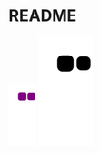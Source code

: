 # README
![snake gif](https://github.com/Comp-Wolf/Comp-Wolf/blob/output/github-contribution-grid-snake.gif)
![snake svg](https://github.com/Comp-Wolf/Comp-Wolf/blob/output/github-contribution-grid-snake.svg)
